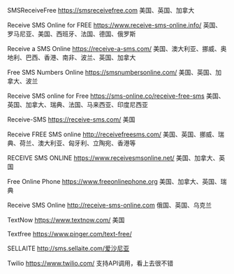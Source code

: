 SMSReceiveFree https://smsreceivefree.com 美国、英国、加拿大

Receive SMS Online for FREE https://www.receive-sms-online.info/ 英国、罗马尼亚、美国、西班牙、法国、德国、俄罗斯

Receive a SMS Online https://receive-a-sms.com/ 美国、澳大利亚、挪威、奥地利、巴西、香港、南非、波兰、英国、加拿大

Free SMS Numbers Online https://smsnumbersonline.com/ 美国、英国、加拿大、波兰

Receive SMS online for Free https://sms-online.co/receive-free-sms 美国、英国、加拿大、瑞典、法国、马来西亚、印度尼西亚

Receive-SMS https://receive-sms.com/ 美国

Receive FREE SMS online http://receivefreesms.com/ 美国、英国、挪威、瑞典、荷兰、澳大利亚、匈牙利、立陶宛、香港等

RECEIVE SMS ONLINE https://www.receivesmsonline.net/ 美国、加拿大、英国

Free Online Phone https://www.freeonlinephone.org 美国、加拿大、英国、瑞典

Receive SMS Online http://receive-sms-online.com 俄国、英国、乌克兰

TextNow https://www.textnow.com/ 美国

Textfree https://www.pinger.com/text-free/

SELLAITE http://sms.sellaite.com/爱沙尼亚

Twilio https://www.twilio.com/ 支持API调用，看上去很不错